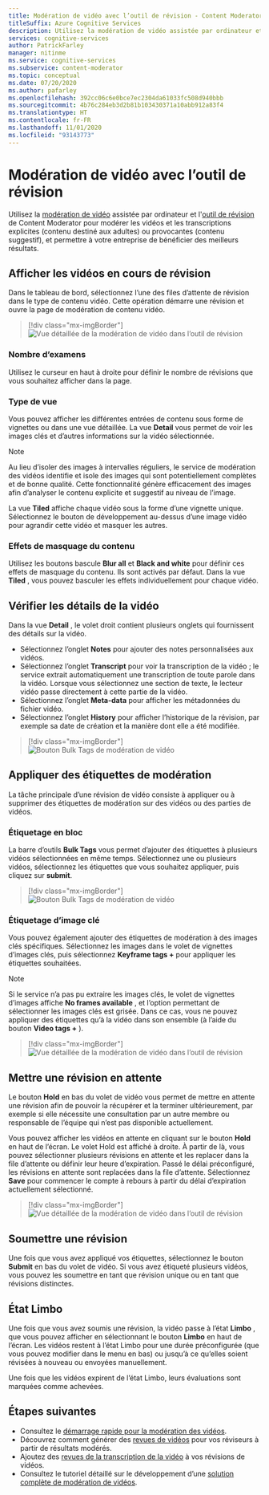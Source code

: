 ```yaml
---
title: Modération de vidéo avec l’outil de révision - Content Moderator
titleSuffix: Azure Cognitive Services
description: Utilisez la modération de vidéo assistée par ordinateur et l'outil de révision pour modérer les contenus inappropriés
services: cognitive-services
author: PatrickFarley
manager: nitinme
ms.service: cognitive-services
ms.subservice: content-moderator
ms.topic: conceptual
ms.date: 07/20/2020
ms.author: pafarley
ms.openlocfilehash: 392cc06c6e0bce7ec2304da61033fc508d940bbb
ms.sourcegitcommit: 4b76c284eb3d2b81b103430371a10abb912a83f4
ms.translationtype: HT
ms.contentlocale: fr-FR
ms.lasthandoff: 11/01/2020
ms.locfileid: "93143773"
---
```

# <a name="video-moderation-with-the-review-tool"></a>Modération de vidéo avec l’outil de révision

Utilisez la [modération de vidéo](video-moderation-api.md) assistée par ordinateur et l'[outil de révision](Review-Tool-User-Guide/human-in-the-loop.md) de Content Moderator pour modérer les vidéos et les transcriptions explicites (contenu destiné aux adultes) ou provocantes (contenu suggestif), et permettre à votre entreprise de bénéficier des meilleurs résultats.

## <a name="view-videos-under-review"></a>Afficher les vidéos en cours de révision

Dans le tableau de bord, sélectionnez l’une des files d’attente de révision dans le type de contenu vidéo. Cette opération démarre une révision et ouvre la page de modération de contenu vidéo.

> [!div class="mx-imgBorder"]
> ![Vue détaillée de la modération de vidéo dans l’outil de révision](./Review-Tool-User-Guide/images/video-moderation-detailed.png)

### <a name="review-count"></a>Nombre d’examens

Utilisez le curseur en haut à droite pour définir le nombre de révisions que vous souhaitez afficher dans la page.

### <a name="view-type"></a>Type de vue

Vous pouvez afficher les différentes entrées de contenu sous forme de vignettes ou dans une vue détaillée. La vue **Detail** vous permet de voir les images clés et d’autres informations sur la vidéo sélectionnée. 

> [!NOTE]
> Au lieu d’isoler des images à intervalles réguliers, le service de modération des vidéos identifie et isole des images qui sont potentiellement complètes et de bonne qualité. Cette fonctionnalité génère efficacement des images afin d’analyser le contenu explicite et suggestif au niveau de l’image.

La vue **Tiled** affiche chaque vidéo sous la forme d’une vignette unique. Sélectionnez le bouton de développement au-dessus d’une image vidéo pour agrandir cette vidéo et masquer les autres.

### <a name="content-obscuring-effects"></a>Effets de masquage du contenu

Utilisez les boutons bascule **Blur all** et **Black and white** pour définir ces effets de masquage du contenu. Ils sont activés par défaut. Dans la vue **Tiled** , vous pouvez basculer les effets individuellement pour chaque vidéo.

## <a name="check-video-details"></a>Vérifier les détails de la vidéo

Dans la vue **Detail** , le volet droit contient plusieurs onglets qui fournissent des détails sur la vidéo.

* Sélectionnez l’onglet **Notes** pour ajouter des notes personnalisées aux vidéos.
* Sélectionnez l’onglet **Transcript** pour voir la transcription de la vidéo ; le service extrait automatiquement une transcription de toute parole dans la vidéo. Lorsque vous sélectionnez une section de texte, le lecteur vidéo passe directement à cette partie de la vidéo.
* Sélectionnez l’onglet **Meta-data** pour afficher les métadonnées du fichier vidéo.
* Sélectionnez l’onglet **History** pour afficher l’historique de la révision, par exemple sa date de création et la manière dont elle a été modifiée.

> [!div class="mx-imgBorder"]
> ![Bouton Bulk Tags de modération de vidéo](./Review-Tool-User-Guide/images/video-moderation-video-details.png)

## <a name="apply-moderation-tags"></a>Appliquer des étiquettes de modération

La tâche principale d’une révision de vidéo consiste à appliquer ou à supprimer des étiquettes de modération sur des vidéos ou des parties de vidéos.

### <a name="bulk-tagging"></a>Étiquetage en bloc

La barre d’outils **Bulk Tags** vous permet d’ajouter des étiquettes à plusieurs vidéos sélectionnées en même temps. Sélectionnez une ou plusieurs vidéos, sélectionnez les étiquettes que vous souhaitez appliquer, puis cliquez sur **submit**. 

> [!div class="mx-imgBorder"]
> ![Bouton Bulk Tags de modération de vidéo](./Review-Tool-User-Guide/images/video-moderation-bulk-tags.png)


### <a name="key-frame-tagging"></a>Étiquetage d’image clé

Vous pouvez également ajouter des étiquettes de modération à des images clés spécifiques. Sélectionnez les images dans le volet de vignettes d’images clés, puis sélectionnez **Keyframe tags +** pour appliquer les étiquettes souhaitées.

> [!NOTE]
> Si le service n’a pas pu extraire les images clés, le volet de vignettes d’images affiche **No frames available** , et l’option permettant de sélectionner les images clés est grisée. Dans ce cas, vous ne pouvez appliquer des étiquettes qu’à la vidéo dans son ensemble (à l’aide du bouton **Video tags +** ).

> [!div class="mx-imgBorder"]
> ![Vue détaillée de la modération de vidéo dans l’outil de révision](./Review-Tool-User-Guide/images/video-moderation-tagging-options.png)

## <a name="put-a-review-on-hold"></a>Mettre une révision en attente

Le bouton **Hold** en bas du volet de vidéo vous permet de mettre en attente une révision afin de pouvoir la récupérer et la terminer ultérieurement, par exemple si elle nécessite une consultation par un autre membre ou responsable de l’équipe qui n’est pas disponible actuellement. 

Vous pouvez afficher les vidéos en attente en cliquant sur le bouton **Hold** en haut de l’écran. Le volet Hold est affiché à droite. À partir de là, vous pouvez sélectionner plusieurs révisions en attente et les replacer dans la file d’attente ou définir leur heure d’expiration. Passé le délai préconfiguré, les révisions en attente sont replacées dans la file d’attente. Sélectionnez **Save** pour commencer le compte à rebours à partir du délai d’expiration actuellement sélectionné.

> [!div class="mx-imgBorder"]
> ![Vue détaillée de la modération de vidéo dans l’outil de révision](./Review-Tool-User-Guide/images/video-moderation-hold.png)

## <a name="submit-a-review"></a>Soumettre une révision

Une fois que vous avez appliqué vos étiquettes, sélectionnez le bouton **Submit** en bas du volet de vidéo. Si vous avez étiqueté plusieurs vidéos, vous pouvez les soumettre en tant que révision unique ou en tant que révisions distinctes.

## <a name="limbo-state"></a>État Limbo

Une fois que vous avez soumis une révision, la vidéo passe à l’état **Limbo** , que vous pouvez afficher en sélectionnant le bouton **Limbo** en haut de l’écran. Les vidéos restent à l’état Limbo pour une durée préconfigurée (que vous pouvez modifier dans le menu en bas) ou jusqu’à ce qu’elles soient révisées à nouveau ou envoyées manuellement.

Une fois que les vidéos expirent de l’état Limbo, leurs évaluations sont marquées comme achevées.

## <a name="next-steps"></a>Étapes suivantes

- Consultez le [démarrage rapide pour la modération des vidéos](video-moderation-api.md).
- Découvrez comment générer des [revues de vidéos](video-reviews-quickstart-dotnet.md) pour vos réviseurs à partir de résultats modérés.
- Ajoutez des [revues de la transcription de la vidéo](video-transcript-reviews-quickstart-dotnet.md) à vos révisions de vidéos.
- Consultez le tutoriel détaillé sur le développement d’une [solution complète de modération de vidéos](video-transcript-moderation-review-tutorial-dotnet.md).